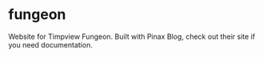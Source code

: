 # fungeon
Website for Timpview Fungeon. Built with Pinax Blog, check out their site if you need documentation.
